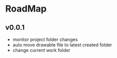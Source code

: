 # RoadMap

## v0.0.1

- monitor project folder changes
- auto move drawable file to latest created folder
- change current work folder